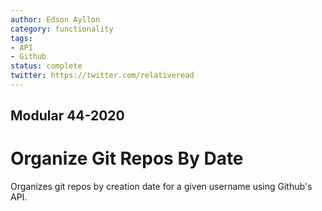 ```yaml
---
author: Edson Ayllon
category: functionality
tags:
- API
- Github
status: complete
twitter: https://twitter.com/relativeread
---
```


## Modular 44-2020

# Organize Git Repos By Date

Organizes git repos by creation date for a given username using Github's API. 
